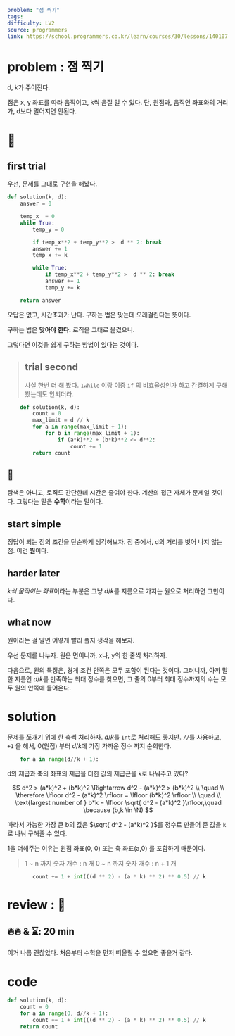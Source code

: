 ```yaml
problem: "점 찍기"
tags:
difficulty: LV2
source: programmers
link: https://school.programmers.co.kr/learn/courses/30/lessons/140107
```

# problem : 점 찍기

d, k가 주어진다.

점은 x, y 좌표를 따라 움직이고, k씩 움질 일 수 있다.
단, 원점과, 움직인 좌표와의 거리가, d보다 멀어지면 안된다.

# 🤔

## first trial

우선, 문제를 그대로 구현을 해봤다.

```python
def solution(k, d):
    answer = 0

    temp_x  = 0
    while True:
        temp_y = 0

        if temp_x**2 + temp_y**2 >  d ** 2: break
        answer += 1
        temp_x += k

        while True:
            if temp_x**2 + temp_y**2 >  d ** 2: break
            answer += 1
            temp_y += k

    return answer
```

오답은 없고, 시간초과가 난다. 구하는 법은 맞는데 오래걸린다는 뜻이다.

구하는 법은 **맞아야 한다.** 로직을 그대로 옮겼으니.

그렇다면 이것을 쉽게 구하는 방법이 있다는 것이다.

> ## trial second
>
> 사실 한번 더 해 봤다.
> `1while` 이랑 이중 `if` 의 비효율성인가 하고 간결하게 구해봤는데도 안되더라.

```python
    def solution(k, d):
        count = 0
        max_limit = d // k
        for a in range(max_limit + 1):
            for b in range(max_limit + 1):
                if (a*k)**2 + (b*k)**2 <= d**2:
                    count += 1
        return count
```

## 💭

탐색은 아니고, 로직도 간단한데 시간은 줄여야 한다. 계산의 접근 자체가 문제일 것이다.
그렇다는 말은 **수학**이라는 말이다.

## start simple

정답이 되는 점의 조건을 단순하게 생각해보자.
점 중에서, d의 거리를 벗어 나지 않는 점.
이건 **원**이다.

## harder later

*k씩 움직이는 좌표*이라는 부분은 그냥 $d/k$를 지름으로 가지는 원으로 처리하면 그만이다.

## what now

원이라는 걸 알면 어떻게 빨리 풀지 생각을 해보자.

우선 문제를 나누자.
원은 면이니까, x나, y의 한 줄씩 처리하자.

다음으로, 원의 특징은, 경계 조건 안쪽은 모두 포함이 된다는 것이다.
그러니까, 아까 말한 지름인 $d/k$를 만족하는 최대 정수를 찾으면,
그 줄의 0부터 최대 정수까지의 수는 모두 원의 안쪽에 들어온다.

# solution

문제를 쪼개기 위에 한 축씩 처리하자. $d/k$를 `int`로 처리해도 좋지만. `//`를 사용하고, `+1` 을 해서, 0(원점) 부터 $d/k$에 가장 가까운 정수 까지 순회한다.

```python
    for a in range(d//k + 1):
```

d의 제곱과 축의 좌표의 제곱을 더한 값의 제곱근을 k로 나눠주고 있다?

$$
d^2 > (a*k)^2 + (b*k)^2 \Rightarrow d^2 - (a*k)^2 > (b*k)^2
\\ \quad \\
\therefore \lfloor d^2 - (a*k)^2 \rfloor = \lfloor (b*k)^2 \rfloor \\ \quad \\
\text{largest number of } b*k = \lfloor \sqrt{ d^2 - (a*k)^2 }\rfloor,\quad \because (b,k \in \N)
$$

따라서 가능한 가장 큰 b의 값은 $\sqrt{ d^2 - (a*k)^2 }$를 정수로 만들어 준 값을 `k`로 나눠 구해줄 수 있다.

1을 더해주는 이유는 원점 좌표(0, 0) 또는 축 좌표(a,0) 를 포함하기 때문이다.

> 1 ~ n 까지 숫자 개수 : n 개
> 0 ~ n 까지 숫자 개수 : n + 1 개

```python
        count += 1 + int(((d ** 2) - (a * k) ** 2) ** 0.5) // k
```

# review : 🙂

## 🔥🔥 & ⌛: 20 min

이거 나름 괜찮았다.
처음부터 수학을 먼저 떠올릴 수 있으면 좋을거 같다.

# code

```python
def solution(k, d):
    count = 0
    for a in range(0, d//k + 1):
        count += 1 + int(((d ** 2) - (a * k) ** 2) ** 0.5) // k
    return count
```

#

######
